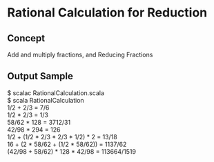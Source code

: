 # Rational Calculation for Reduction

## Concept
Add and multiply fractions, and Reducing Fractions

## Output Sample

$ scalac RationalCalculation.scala   
$ scala RationalCalculation  
1/2 + 2/3 = 7/6  
1/2 * 2/3 = 1/3  
58/62 * 128 = 3712/31  
42/98 * 294 = 126  
1/2 + (1/2 * 2/3 * 2/3 * 1/2) * 2 = 13/18  
16 + (2 * 58/62 + (1/2 * 58/62)) = 1137/62  
(42/98 + 58/62) * 128 * 42/98 = 113664/1519  
